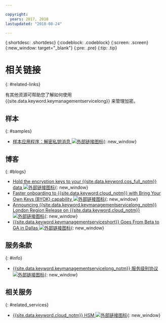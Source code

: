```yaml
---

copyright:
  years: 2017, 2018
lastupdated: "2018-08-24"

---
```


{:shortdesc: .shortdesc}
{:codeblock: .codeblock}
{:screen: .screen}
{:new_window: target="_blank"}
{:pre: .pre}
{:tip: .tip}

# 相关链接
{: #related-links}

有其他资源可帮助您了解如何使用 {{site.data.keyword.keymanagementservicelong}} 来管理加密。

## 样本
{: #samples}

- [样本应用程序：解密私钥消息 ![外部链接图标](../../icons/launch-glyph.svg "外部链接图标")](https://github.com/IBM-Bluemix/key-protect-helloworld-python){: new_window}

## 博客
{: #blogs}

- [Hold the encryption keys to your {{site.data.keyword.cos_full_notm}} data ![外部链接图标](../../icons/launch-glyph.svg "外部链接图标")](https://www.ibm.com/w3-techblog/use-cases/2018/06/encryption-keys-cloud-object-storage/){: new_window}
- [Faster onboarding to {{site.data.keyword.cloud_notm}} with Bring Your Own Keys (BYOK) capability ![外部链接图标](../../icons/launch-glyph.svg "外部链接图标")](https://www.ibm.com/w3-techblog/security/2018/06/byok-key-protect/){: new_window}
- [Announcing {{site.data.keyword.keymanagementservicelong_notm}} London Region Release on {{site.data.keyword.cloud_notm}} ![外部链接图标](../../icons/launch-glyph.svg "外部链接图标")](https://www.ibm.com/blogs/bluemix/2017/12/announcing-ibm-key-protect-london-region-release-ibm-cloud/){: new_window}
- [{{site.data.keyword.keymanagementserviceshort}} Goes From Beta to GA in Dallas ![外部链接图标](../../icons/launch-glyph.svg "外部链接图标")](https://www.ibm.com/blogs/bluemix/2016/12/dallas-key-protect-ga/){: new_window}

## 服务条款
{: #info}

- [{{site.data.keyword.keymanagementservicelong_notm}} 服务级别协议 ![外部链接图标](../../icons/launch-glyph.svg "外部链接图标")](https://www.ibm.com/software/sla/sladb.nsf/sla/bm-7603-02){: new_window}

## 相关服务
{: #related_services}

- [{{site.data.keyword.cloud_notm}} HSM ![外部链接图标](../../icons/launch-glyph.svg "外部链接图标")](https://www.ibm.com/cloud/hardware-security-module){: new_window}

